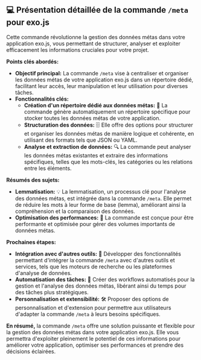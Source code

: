 ## 💻 Présentation détaillée de la commande `/meta` pour exo.js 

Cette commande révolutionne la gestion des données métas dans votre application exo.js, vous permettant de structurer, analyser et exploiter efficacement les informations cruciales pour votre projet. 

**Points clés abordés:**

* **Objectif principal:**  La commande `/meta` vise à centraliser et organiser les données métas de votre application exo.js dans un répertoire dédié, facilitant leur accès, leur manipulation et leur utilisation pour diverses tâches.
* **Fonctionnalités clés:**
    * **Création d'un répertoire dédié aux données métas:** 📁 La commande génère automatiquement un répertoire spécifique pour stocker toutes les données métas de votre application.
    * **Structuration des données:** 🗄️  Elle offre des options pour structurer et organiser les données métas de manière logique et cohérente, en utilisant des formats tels que JSON ou YAML.
    * **Analyse et extraction de données:** 🔍 La commande peut analyser les données métas existantes et extraire des informations spécifiques, telles que les mots-clés, les catégories ou les relations entre les éléments.

**Résumés des sujets:**

* **Lemmatisation:**  💡  La lemmatisation, un processus clé pour l'analyse des données métas, est intégrée dans la commande `/meta`. Elle permet de réduire les mots à leur forme de base (lemma), améliorant ainsi la compréhension et la comparaison des données.
* **Optimisation des performances:** 🚀 La commande est conçue pour être performante et optimisée pour gérer des volumes importants de données métas.

**Prochaines étapes:**

* **Intégration avec d'autres outils:**  🤝  Développer des fonctionnalités permettant d'intégrer la commande `/meta` avec d'autres outils et services, tels que les moteurs de recherche ou les plateformes d'analyse de données.
* **Automatisation des tâches:** 🤖  Créer des workflows automatisés pour la gestion et l'analyse des données métas, libérant ainsi du temps pour des tâches plus stratégiques.
* **Personnalisation et extensibilité:** 🛠️  Proposer des options de personnalisation et d'extension pour permettre aux utilisateurs d'adapter la commande `/meta` à leurs besoins spécifiques.

**En résumé,** la commande `/meta` offre une solution puissante et flexible pour la gestion des données métas dans votre application exo.js. Elle vous permettra d'exploiter pleinement le potentiel de ces informations pour améliorer votre application, optimiser ses performances et prendre des décisions éclairées. 


